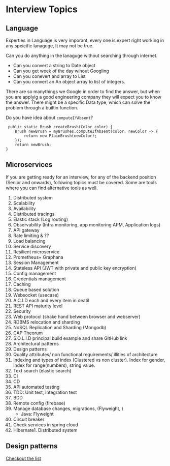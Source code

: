 # Interview Topics

## Language
Experties in Language is very imporant, every one is expert right working in any speicific lanaguge, It may not be true.

Can you do anything in the lanaguge without searching through internet.

 * Can you convert a string to Date object
 * Can you get week of the day wihout Googling
 * Can you conevert and array to List
 * Can you convert an An object array to list of integers.

 There are so manythings we Google in order to find the answer, but when you are applyig a good engineering company they will expect you to know the answer. There might be a specific Data type, which can solve the problem through a builtin function.

 Do you have idea about `computeIfAbsent`?
```
 public static Brush createBrush(Color color) {
    Brush newBrush = myBrushes.computeIfAbsent(color, newColor -> { 
        return new PlainBrush(newColor);
    });
    return newBrush;
}
```



## Microservices
If you are getting ready for an interview, for any of the backend position (Senior and onwards), following topics must be covered. Some are tools where you can find alternative tools as well.

1. Distributed system
2. Scalability
3. Availability
4. Distributed tracings
5. Elastic stack (Log routing)
6. Observability
(Infra monitoring, app monitoring APM, Application logs)
7. API gateway
8. Rate limiting & ??
9. Load balancing
10. Service discovery
11. Resilient microservice
12. Prometheus+ Graphana
13. Session Management
14. Stateless API (JWT with private and public key encryption)
15. Config management
16. Credentials management
17. Caching
18. Queue based solution
19. Websocket (usecase)
20. A.C.I.D each and every item in deatil
21. REST API maturity level
22. Security
23. Web protocol (shake hand between browser and webserver)
24. RDBMS relocation and sharding
25. NoSQL Replication and Sharding (Mongodb)
26. CAP Theorum
27. S.O.L.I.D principal build example and share GitHub link
28. Architectural patterns
29. Design patterns
30. Quality attributes/ non functional requirements/ illities of architecture
31. Indexing and types of index (Clustered vs non cluster). Index for gender, index for range(numbers), string value.
33. Text search (elastic search)
34. CI
35. CD
36. API automated testing
37. TDD: Unit test, Integration test
38. BDD
39. Remote config (firebase)
40. Manage database changes, migrations, (Flyweight, )
    * Java: Flyweight
41. Circuit breaker
42. Check services in spring cloud
43. Hibernate1. Distributed system

## Design patterns
[Checkout the list](design-patterns.md)

